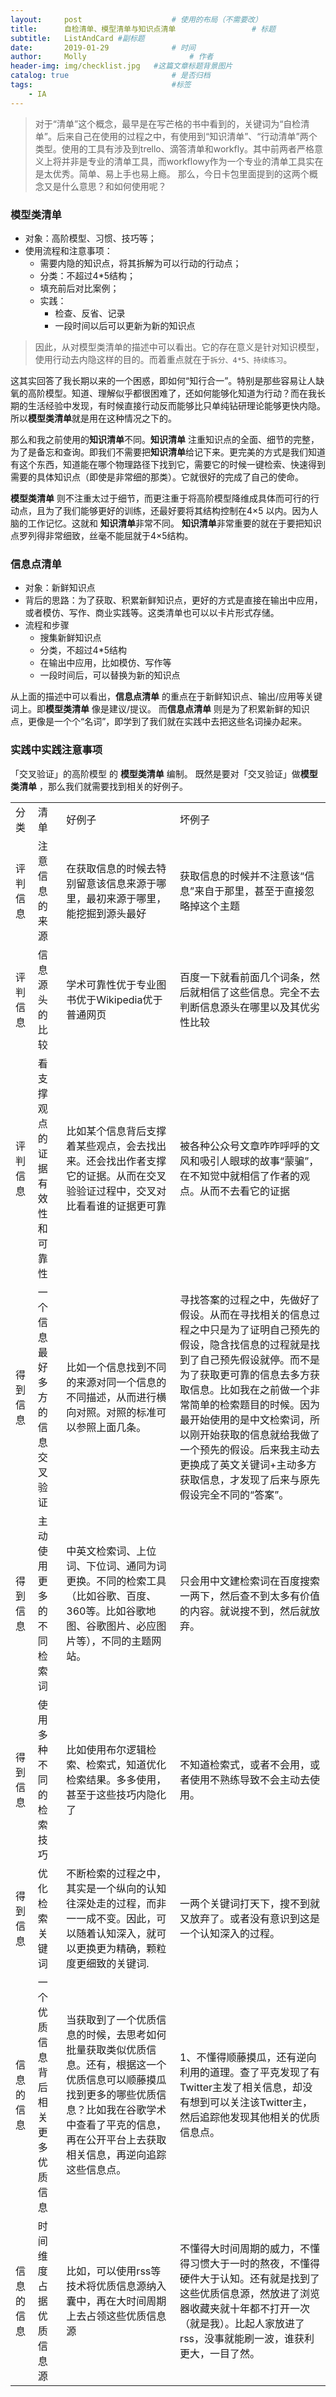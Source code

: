 ```yaml
---
layout:     post   				    # 使用的布局（不需要改）
title:      自检清单、模型清单与知识点清单 				# 标题
subtitle:   ListAndCard #副标题
date:       2019-01-29 				# 时间
author:     Molly 						# 作者
header-img: img/checklist.jpg 	#这篇文章标题背景图片
catalog: true 						# 是否归档
tags:								#标签
    - IA
---
```

> 对于“清单”这个概念，最早是在写芒格的书中看到的，关键词为“自检清单”。后来自己在使用的过程之中，有使用到“知识清单”、“行动清单”两个类型。使用的工具有涉及到trello、滴答清单和workfly。其中前两者严格意义上将并非是专业的清单工具，而workflowy作为一个专业的清单工具实在是太优秀。简单、易上手也易上瘾。
那么，今日卡包里面提到的这两个概念又是什么意思？和如何使用呢？


### 模型类清单

* 对象：高阶模型、习惯、技巧等；
* 使用流程和注意事项：
  * 需要内隐的知识点，将其拆解为可以行动的行动点；
  * 分类：不超过4*5结构；
  * 填充前后对比案例；
  * 实践：
    * 检查、反省、记录
    * 一段时间以后可以更新为新的知识点

> 因此，从对模型类清单的描述中可以看出。它的存在意义是针对知识模型，使用行动去内隐这样的目的。而着重点就在于``拆分、4*5、持续练习``。

这其实回答了我长期以来的一个困惑，即如何“知行合一”。特别是那些容易让人缺氧的高阶模型。知道、理解似乎都很困难了，还如何能够化知道为行动？而在我长期的生活经验中发现，有时候直接行动反而能够比只单纯钻研理论能够更快内隐。所以**模型类清单**就是用在这种情况之下的。

那么和我之前使用的**知识清单**不同。**知识清单** 注重知识点的全面、细节的完整，为了是备忘和查询。即我们不需要把**知识清单**给记下来。更完美的方式是我们知道有这个东西，知道能在哪个物理路径下找到它，需要它的时候一键检索、快速得到需要的具体知识点（即使是非常细的那类）。它就很好的完成了自己的使命。

**模型类清单** 则不注重太过于细节，而更注重于将高阶模型降维成具体而可行的行动点，且为了我们能够更好的训练，还最好要将其结构控制在4×5 以内。因为人脑的工作记忆。这就和 **知识清单**非常不同。  **知识清单**非常重要的就在于要把知识点罗列得非常细致，丝毫不能屈就于4×5结构。

### 信息点清单
* 对象：新鲜知识点
* 背后的思路：为了获取、积累新鲜知识点，更好的方式是直接在输出中应用，或者模仿、写作、商业实践等。这类清单也可以以卡片形式存储。
* 流程和步骤
  * 搜集新鲜知识点
  * 分类，不超过4*5结构
  * 在输出中应用，比如模仿、写作等
  * 一段时间后，可以替换为新的知识点

从上面的描述中可以看出，**信息点清单** 的重点在于新鲜知识点、输出/应用等关键词上。即**模型类清单** 像是建议/提议。 而**信息点清单** 则是为了积累新鲜的知识点，更像是一个个“名词”，即学到了我们就在实践中去把这些名词操办起来。



### 实践中实践注意事项
「交叉验证」的高阶模型 的 **模型类清单** 编制。
既然是要对「交叉验证」做**模型类清单** ，那么我们就需要找到相关的好例子。



<table> 
<tr>  <td>分类</td>       <td>清单</td>       <td>好例子</td>        <td>坏例子</td>      </tr>
<tr>  <td> 评判信息 </td>  <td> 注意信息的来源 </td> <td>在获取信息的时候去特别留意该信息来源于哪里，最初来源于哪里，能挖掘到源头最好 </td> <td>获取信息的时候并不注意该“信息”来自于那里，甚至于直接忽略掉这个主题 </td> </tr> <tr><td>评判信息</td> <td> 信息源头的比较</td>  <td>学术可靠性优于专业图书优于Wikipedia优于普通网页</td> <td>百度一下就看前面几个词条，然后就相信了这些信息。完全不去判断信息源头在哪里以及其优劣性比较</td>   </tr>
<tr> <td>评判信息</td> <td>看支撑观点的证据有效性和可靠性</td><td>比如某个信息背后支撑着某些观点，会去找出来。还会找出作者支撑它的证据。从而在交叉验验证过程中，交叉对比看看谁的证据更可靠</td> <td>被各种公众号文章咋咋呼呼的文风和吸引人眼球的故事“蒙骗”，在不知觉中就相信了作者的观点。从而不去看它的证据</td> </tr> <tr> <td>得到信息</td><td>一个信息最好多方的信息交叉验证</td><td>比如一个信息找到不同的来源对同一个信息的不同描述，从而进行横向对照。对照的标准可以参照上面几条。</td><td>寻找答案的过程之中，先做好了假设。从而在寻找相关的信息过程之中只是为了证明自己预先的假设，隐含找信息的过程就是找到了自己预先假设就停。而不是为了获取更可靠的信息去多方获取信息。比如我在之前做一个非常简单的检索题目的时候。因为最开始使用的是中文检索词，所以刚开始获取的信息就给我做了一个预先的假设。后来我主动去更换成了英文关键词+主动多方获取信息，才发现了后来与原先假设完全不同的“答案”。</td></tr><tr> <td>得到信息</td><td>主动使用更多的不同检索词</td><td>中英文检索词、上位词、下位词、通同为词更换。不同的检索工具（比如谷歌、百度、360等。比如谷歌地图、谷歌图片、必应图片等），不同的主题网站。</td><td>只会用中文建检索词在百度搜索一两下，然后查不到太多有价值的内容。就说搜不到，然后就放弃。</td></tr><tr><td>得到信息</td><td>使用多种不同的检索技巧</td><td>比如使用布尔逻辑检索、检索式，知道优化检索结果。多多使用，甚至于这些技巧内隐化了</td><td>不知道检索式，或者不会用，或者使用不熟练导致不会主动去使用。</td></tr><tr><td>得到信息</td><td>优化检索关键词</td><td>不断检索的过程之中，其实是一个纵向的认知往深处走的过程，而非一一成不变。因此，可以随着认知深入，就可以更换更为精确，颗粒度更细致的关键词.</td><td>一两个关键词打天下，搜不到就又放弃了。或者没有意识到这是一个认知深入的过程。</td></tr><tr><td>  信息的信息</td><td>一个优质信息背后相关更多优质信息</td><td>当获取到了一个优质信息的时候，去思考如何批量获取类似优质信息。还有，根据这一个优质信息可以顺藤摸瓜找到更多的哪些优质信息？比如我在谷歌学术中查看了平克的信息，再在公开平台上去获取相关信息，再逆向追踪这些信息点。</td><td>1、不懂得顺藤摸瓜，还有逆向利用的道理。查了平克发现了有Twitter主发了相关信息，却没有想到可以关注该Twitter主，然后追踪他发现其他相关的优质信息点。</tr><tr> <td> 信息的信息</td><td>时间维度占据优质信息源</td><td>比如，可以使用rss等技术将优质信息源纳入囊中，再在大时间周期上去占领这些优质信息源 </td><td>不懂得大时间周期的威力，不懂得习惯大于一时的熬夜，不懂得硬件大于认知。还有就是找到了这些优质信息源，然放进了浏览器收藏夹就十年都不打开一次（就是我）。比起人家放进了rss，没事就能刷一波，谁获利更大，一目了然。 </tr>  </table> 
